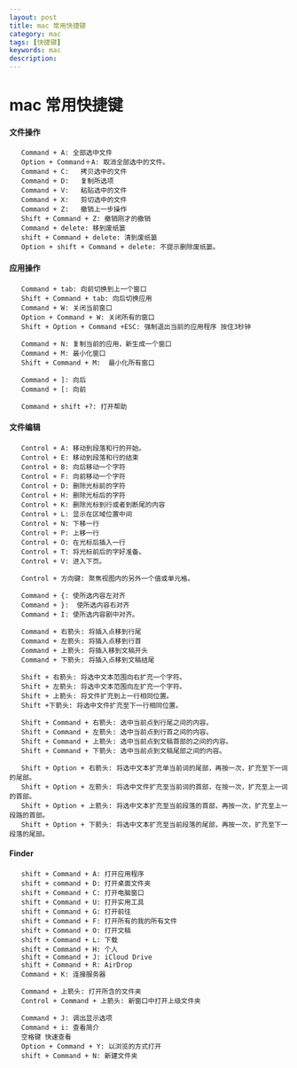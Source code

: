 ```yaml
---
layout: post
title: mac 常用快捷键
category: mac
tags: [快捷键]
keywords: mac
description: 
---
```

#                    mac 常用快捷键 <br>

####  文件操作

       Command + A: 全部选中文件
       Option + Command＋A: 取消全部选中的文件。
       Command + C:   拷贝选中的文件
       Command + D:   复制所选项
       Command + V:   粘贴选中的文件
       Command + X:   剪切选中的文件
       Command + Z:   撤销上一步操作
       Shift + Command + Z: 撤销刚才的撤销       
       Command + delete: 移到废纸篓
       shift + Command + delete: 清到废纸篓
       Option + shift + Command + delete: 不提示删除废纸篓。
       
####        应用操作
       
       Command + tab: 向前切换到上一个窗口
       Shift + Command + tab: 向后切换应用
       Command + W: 关闭当前窗口
       Option + Command + W: 关闭所有的窗口
       Shift + Option + Command +ESC: 强制退出当前的应用程序 按住3秒钟
       
       Command + N: 复制当前的应用，新生成一个窗口
       Command + M: 最小化窗口
       Shift + Command + M:  最小化所有窗口
       
       Command + ]: 向后
       Command + [: 向前
       
       Command + shift +?: 打开帮助
       
#### 	  文件编辑
	   
	   Control + A: 移动到段落和行的开始。
	   Control + E: 移动到段落和行的结束
	   Control + B: 向后移动一个字符
	   Control + F: 向前移动一个字符	   
	   Control + D: 删除光标前的字符
	   Control + H: 删除光标后的字符
	   Control + K: 删除光标到行或者到断尾的内容
	   Control + L: 显示在区域位置中间
	   Control + N: 下移一行
	   Control + P: 上移一行
	   Control + O: 在光标后插入一行
	   Control + T: 将光标前后的字好准备。
	   Control + V: 进入下页。
	   
	   Control + 方向键: 聚焦视图内的另外一个值或单元格。
	   
	   Command + {: 使所选内容左对齐
	   Command + }:  使所选内容右对齐
	   Command + I: 使所选内容剧中对齐。
	   
	   Command + 右箭头: 将插入点移到行尾
	   Command + 左箭头: 将插入点移到行首
	   Command + 上箭头: 将插入移到文稿开头
	   Command + 下箭头: 将插入点移到文稿结尾
	   
	   Shift + 右箭头: 将选中文本范围向右扩充一个字符。
	   Shift + 左箭头: 将选中文本范围向左扩充一个字符。
	   Shift + 上箭头: 将文件扩充到上一行相同位置。
	   Shift +下箭头: 将选中文件扩充至下一行相同位置。
	   
	   Shift + Command + 右箭头: 选中当前点到行尾之间的内容。
	   Shift + Command + 左箭头: 选中当前点到行首之间的内容。
	   Shift + Command + 上箭头: 选中当前点到文稿首部的之间的内容。
	   Shift + Command + 下箭头: 选中当前点到文稿尾部之间的内容。
	   
	   Shift + Option + 右箭头: 将选中文本扩充单当前词的尾部，再按一次，扩充至下一词的尾部。
	   Shift + Option + 左箭头: 将选中文件扩充至当前词的首部，在按一次，扩充至上一词的首部。
	   Shift + Option + 上箭头: 将选中文本扩充至当前段落的首部，再按一次，扩充至上一段路的首部。
	   Shift + Option + 下箭头: 将选中文本扩充至当前段落的尾部，再按一次，扩充至下一段落的尾部。
	   
####  Finder
       shift + Command + A: 打开应用程序
       shift + command + D: 打开桌面文件夹
       shift + Command + C: 打开电脑窗口
       shift + Command + U: 打开实用工具
       shift + Command + G: 打开前往
       shift + Command + F: 打开所有的我的所有文件
       shift + Command + O: 打开文稿
       shift + Command + L: 下载
       shift + Command + H: 个人
       shift + Command + J: iCloud Drive
       shift + Command + R: AirDrop          
       Command + K: 连接服务器
       
       Command + 上箭头: 打开所含的文件夹
       Control + Command + 上箭头: 新窗口中打开上级文件夹
       
       Command + J: 调出显示选项       
       Command + i: 查看简介
       空格键 快速查看
       Option + Command + Y: 以浏览的方式打开
       shift + Command + N: 新建文件夹

       
       
 
       
       

